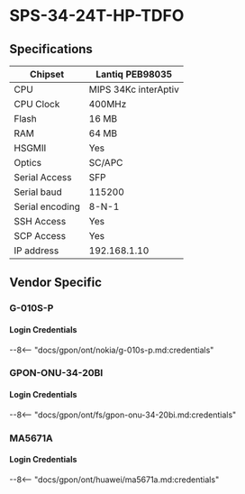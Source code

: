 # SPS-34-24T-HP-TDFO

## Specifications

<!-- --8<-- [start:specifications] -->
| Chipset         | Lantiq PEB98035      |
| --------------- | -------------------- |
| CPU             | MIPS 34Kc interAptiv |
| CPU Clock       | 400MHz               |
| Flash           | 16 MB                |
| RAM             | 64 MB                |
| HSGMII          | Yes                  |
| Optics          | SC/APC               |
| Serial Access   | SFP                  |
| Serial baud     | 115200               |
| Serial encoding | 8-N-1                |
| SSH Access      | Yes                  |
| SCP Access      | Yes                  |
| IP address      | 192.168.1.10         |
<!-- --8<-- [end:specifications] -->

## Vendor Specific

### G-010S-P

#### Login Credentials

--8<-- "docs/gpon/ont/nokia/g-010s-p.md:credentials"

### GPON-ONU-34-20BI

#### Login Credentials

--8<-- "docs/gpon/ont/fs/gpon-onu-34-20bi.md:credentials"

### MA5671A

#### Login Credentials

--8<-- "docs/gpon/ont/huawei/ma5671a.md:credentials"
